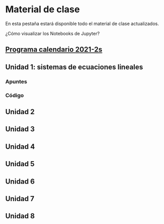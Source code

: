 # Material de clase
En esta pestaña estará disponible todo el material de clase actualizados.

¿Cómo visualizar los Notebooks de Jupyter?

## [Programa calendario 2021-2s](/diapositivas/0-programa_calendario_2021-2s.pdf)
## Unidad 1: sistemas de ecuaciones lineales
### Apuntes
### Código
## Unidad 2
## Unidad 3
## Unidad 4
## Unidad 5
## Unidad 6
## Unidad 7
## Unidad 8
